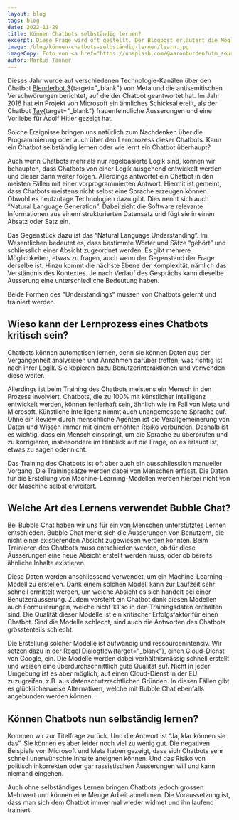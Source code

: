 ```yaml
---
layout: blog
tags: blog
date: 2022-11-29
title: Können Chatbots selbständig lernen?
excerpt: Diese Frage wird oft gestellt. Der Blogpost erläutert die Möglichkeiten der Lernfähigkeit eines Chatbots und erklärt, wie Bubble Chat mit der Thematik umgeht.
image: /blog/können-chatbots-selbständig-lernen/learn.jpg
imageCopy: Foto von <a href="https://unsplash.com/@aaronburden?utm_source=unsplash&utm_medium=referral&utm_content=creditCopyText">Aaron Burden</a> auf <a href="https://unsplash.com/de/fotos/QJDzYT_K8Xg?utm_source=unsplash&utm_medium=referral&utm_content=creditCopyText">Unsplash</a>
autor: Markus Tanner
---
```


Dieses Jahr wurde auf verschiedenen Technologie-Kanälen über den Chatbot [Blenderbot 3](https://www.golem.de/news/blenderbot-3-metas-chatbot-aeussert-antisemitische-verschwoerungen-2208-167479.html){target="_blank"} von Meta und die antisemitischen Verschwörungen berichtet, auf die der Chatbot geantwortet hat. Im Jahr 2016 hat ein Projekt von Microsoft ein ähnliches Schicksal ereilt, als der Chatbot [Tay](https://www.golem.de/news/tay-microsofts-chat-bot-wird-zum-rassisten-1603-119976.html){target="_blank"} frauenfeindliche Äusserungen und eine Vorliebe für Adolf Hitler gezeigt hat.

Solche Ereignisse bringen uns natürlich zum Nachdenken über die Programmierung oder auch über den Lernprozess dieser Chatbots. Kann ein Chatbot selbständig lernen oder wie lernt ein Chatbot überhaupt?

Auch wenn Chatbots mehr als nur regelbasierte Logik sind, können wir behaupten, dass Chatbots von einer Logik ausgehend entwickelt werden und dieser dann weiter folgen. Allerdings antwortet ein Chatbot in den meisten Fällen mit einer vorprogrammierten Antwort. Hiermit ist gemeint, dass Chatbots meistens nicht selbst eine Sprache erzeugen können. Obwohl es heutzutage Technologien dazu gibt. Dies nennt sich auch “Natural Language Generation”: Dabei zieht die Software relevante Informationen aus einem strukturierten Datensatz und fügt sie in einen Absatz oder Satz ein. 

Das Gegenstück dazu ist das “Natural Language Understanding”. Im Wesentlichen bedeutet es, dass bestimmte Wörter und Sätze “gehört” und schliesslich einer Absicht zugeordnet werden. Es gibt mehrere Möglichkeiten, etwas zu fragen, auch wenn der Gegenstand der Frage derselbe ist. Hinzu kommt die nächste Ebene der Komplexität, nämlich das Verständnis des Kontextes. Je nach Verlauf des Gesprächs kann dieselbe Äusserung eine unterschiedliche Bedeutung haben.

Beide Formen des "Understandings" müssen von Chatbots gelernt und trainiert werden.

## Wieso kann der Lernprozess eines Chatbots kritisch sein?

Chatbots können automatisch lernen, denn sie können Daten aus der Vergangenheit analysieren und Annahmen darüber treffen, was richtig ist nach ihrer Logik. Sie kopieren dazu Benutzerinteraktionen und verwenden diese weiter.

Allerdings ist beim Training des Chatbots meistens ein Mensch in den Prozess involviert. Chatbots, die zu 100% mit künstlicher Intelligenz entwickelt werden, können fehlerhaft sein, ähnlich wie im Fall von Meta und Microsoft. Künstliche Intelligenz nimmt auch unangemessene Sprache auf. Ohne ein Review durch menschliche Agenten ist die Verallgemeinerung von Daten und Wissen immer mit einem erhöhten Risiko verbunden. Deshalb ist es wichtig, dass ein Mensch einspringt, um die Sprache zu überprüfen und zu korrigieren, insbesondere im Hinblick auf die Frage, ob es erlaubt ist, etwas zu sagen oder nicht.

Das Training des Chatbots ist oft aber auch ein ausschliesslich manueller Vorgang. Die Trainingsätze werden dabei von Menschen erfasst. Die Daten für die Erstellung von Machine-Learning-Modellen werden hierbei nicht von der Maschine selbst erweitert. 



## Welche Art des Lernens verwendet Bubble Chat?

Bei Bubble Chat haben wir uns für ein von Menschen unterstütztes Lernen entschieden. Bubble Chat merkt sich die Äusserungen von Benutzern, die nicht einer existierenden Absicht zugewiesen werden konnten. Beim Trainieren des Chatbots muss entschieden werden, ob für diese Äusserungen eine neue Absicht erstellt werden muss, oder ob bereits ähnliche Inhalte existieren.

Diese Daten werden anschliessend verwendet, um ein Machine-Learning-Modell zu erstellen. Dank einem solchen Modell kann zur Laufzeit sehr schnell ermittelt werden, um welche Absicht es sich handelt bei einer Benutzeräusserung. Zudem versteht ein Chatbot dank diesen Modellen auch Formulierungen, welche nicht 1:1 so in den Trainingsdaten enthalten sind. Die Qualität dieser Modelle ist ein kritischer Erfolgsfaktor für einen Chatbot. Sind die Modelle schlecht, sind auch die Antworten des Chatbots grösstenteils schlecht.

Die Erstellung solcher Modelle ist aufwändig und ressourcenintensiv. Wir setzen dazu in der Regel [Dialogflow](https://cloud.google.com/dialogflow){target="_blank"}, einen Cloud-Dienst von Google, ein. Die Modelle werden dabei verhältnismässig schnell erstellt und weisen eine überdurchschnittlich gute Qualität auf.
Nicht in jeder Umgebung ist es aber möglich, auf einen Cloud-Dienst in der EU zuzugreifen, z.B. aus datenschutzrechtlichen Gründen. In diesen Fällen gibt es glücklicherweise Alternativen, welche mit Bubble Chat ebenfalls angebunden werden können.


## Können Chatbots nun selbständig lernen?

Kommen wir zur Titelfrage zurück. Und die Antwort ist “Ja, klar können sie das”. Sie können es aber leider noch viel zu wenig gut. Die negativen Beispiele von Microsoft und Meta haben gezeigt, dass sich Chatbots sehr schnell unerwünschte Inhalte aneignen können. Und das Risiko von politisch inkorrekten oder gar rassistischen Äusserungen will und kann niemand eingehen.

Auch ohne selbständiges Lernen bringen Chatbots jedoch grossen Mehrwert und können eine Menge Arbeit abnehmen. Die Voraussetzung ist, dass man sich dem Chatbot immer mal wieder widmet und ihn laufend trainiert.



